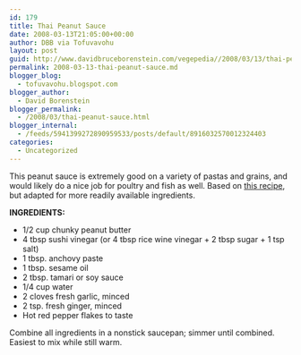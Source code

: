 ```yaml
---
id: 179
title: Thai Peanut Sauce
date: 2008-03-13T21:05:00+00:00
author: DBB via Tofuvavohu
layout: post
guid: http://www.davidbruceborenstein.com/vegepedia//2008/03/13/thai-peanut-sauce/
permalink: 2008-03-13-thai-peanut-sauce.md
blogger_blog:
  - tofuvavohu.blogspot.com
blogger_author:
  - David Borenstein
blogger_permalink:
  - /2008/03/thai-peanut-sauce.html
blogger_internal:
  - /feeds/5941399272890959533/posts/default/8916032570012324403
categories:
  - Uncategorized
---
```

This peanut sauce is extremely good on a variety of pastas and grains, and would likely do a nice job for poultry and fish as well. Based on [this recipe](http://www.jewish-food.org/recipes/saucsesa.htm), but adapted for more readily available ingredients.

<span style="font-weight: bold;">INGREDIENTS:<br /></span> 

  * 1/2 cup chunky peanut butter
  * 4 tbsp sushi vinegar (or 4 tbsp rice wine vinegar + 2 tbsp sugar + 1 tsp salt)
  * 1 tbsp. anchovy paste
  * 1 tbsp. sesame oil
  * 2 tbsp. tamari or soy sauce
  * 1/4 cup water
  * 2 cloves fresh garlic, minced
  * 2 tsp. fresh ginger, minced
  * Hot red pepper flakes to taste

Combine all ingredients in a nonstick saucepan; simmer until combined. Easiest to mix while still warm.